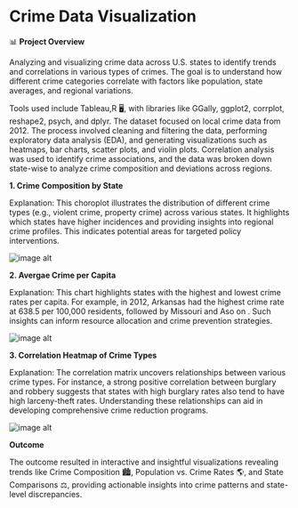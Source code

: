 # Crime Data Visualization

📊 **Project Overview**

Analyzing and visualizing crime data across U.S. states to identify trends and correlations in various types of crimes. The goal is to understand how different crime categories correlate with factors like population, state averages, and regional variations.

Tools used include Tableau,R 🖥️, with libraries like GGally, ggplot2, corrplot, reshape2, psych, and dplyr. The dataset focused on local crime data from 2012. The process involved cleaning and filtering the data, performing exploratory data analysis (EDA), and generating visualizations such as heatmaps, bar charts, scatter plots, and violin plots. Correlation analysis was used to identify crime associations, and the data was broken down state-wise to analyze crime composition and deviations across regions.

**1. Crime Composition by State**

Explanation: This choroplot illustrates the distribution of different crime types (e.g., violent crime, property crime) across various states. It highlights which states have higher incidences and providing insights into regional crime profiles. This indicates potential areas for targeted policy interventions.

![image alt](https://github.com/Fauziakhangs/Data-Visualization/blob/5dc39e3d39dc296c3e15651c6bbd4c054e11e3f8/avg_crime_map.PNG)

**2. Avergae Crime per Capita**
   
Explanation: This chart highlights states with the highest and lowest crime rates per capita. For example, in 2012, Arkansas had the highest crime rate at 638.5 per 100,000 residents, followed by Missouri and Aso on . Such insights can inform resource allocation and crime prevention strategies.

![image alt](https://github.com/Fauziakhangs/Data-Visualization/blob/332781abe080600065746185e61549e934f11d42/avg_crime_Barchart.PNG)

**3. Correlation Heatmap of Crime Types**

Explanation: The correlation matrix uncovers relationships between various crime types. For instance, a strong positive correlation between burglary and robbery suggests that states with high burglary rates also tend to have high larceny-theft rates. Understanding these relationships can aid in developing comprehensive crime reduction programs.

![image alt](https://github.com/Fauziakhangs/Data-Visualization/blob/9b89b36e94e188b13e46f8e8ff9b10874ba0b8d1/corrplot2.PNG)


**Outcome**

The outcome resulted in interactive and insightful visualizations revealing trends like Crime Composition 🏙️, Population vs. Crime Rates 🌎, and State Comparisons ⚖️, providing actionable insights into crime patterns and state-level discrepancies.
